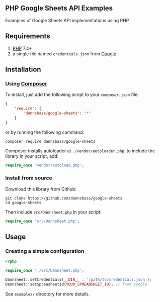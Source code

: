 ## PHP Google Sheets API Examples

Examples of Google Sheets API implementations using PHP

## Requirements

1. [PHP](https://php.net) 7.4+
2. a single file named `credentials.json` from [Google](https://console.cloud.google.com/)

## Installation

### Using [Composer](https://getcomposer.org)

To install, just add the following script to your `composer.json` file:

```json
{
    "require": {
        "dannsbass/google-sheets": "*"
    }
}
```

or by running the following command:

```shell
composer require dannsbass/google-sheets
```

Composer installs autoloader at `./vendor/autoloader.php`. to include the library in your script, add:

```php
require_once 'vendor/autoload.php';
```

### Install from source

Download this library from Github:

```shell
git clone https://github.com/dannsbass/google-sheets
cd google-sheets
```

Then include `src/Dannsheet.php` in your script:

```php
require_once 'src/Dannsheet.php';
```

## Usage

### Creating a simple configuration
```php
<?php

require_once './src/Dannsheet.php';

Dannsheet::setCredentials(__DIR__ . '/path/to/credentials.json');
Dannsheet::setSpreasheetId(YOUR_SPREADSHEET_ID); // from Google

```
See `examples/` directory for more details.